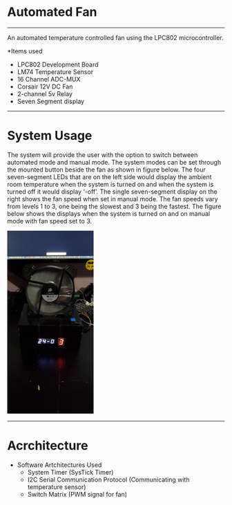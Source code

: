 # Automated Fan #
- - - -
An automated temperature controlled fan using the LPC802 microcontroller.

*Items used
  * LPC802 Development Board
  * LM74 Temperature Sensor
  * 16 Channel ADC-MUX
  * Corsair 12V DC Fan
  * 2-channel 5v Relay
  * Seven Segment display
  
- - - -
# System Usage # 
The system will provide the user with the option to switch between automated mode and
manual mode. The system modes can be set through the mounted button beside the fan as shown in figure below. The four seven-segment LEDs that are on the left side would display the ambient room temperature when the system is turned on and when the system is turned off it would display ‘-off’. The single seven-segment display on the right shows the fan speed when set in manual mode. The fan
speeds vary from levels 1 to 3, one being the slowest and 3 being the fastest. The figure below shows the displays
when the system is turned on and on manual mode with fan speed set to 3.

 <img src="https://github.com/wmaneesh/AutomatedFan/blob/master/final_product.jpg" width="200">

- - - -
# Acrchitecture # 


* Software Artchitectures Used
  * System Timer (SysTick Timer)
  * I2C Serial Communication Protocol (Communicating with temperature sensor)
  * Switch Matrix (PWM signal for fan)  




